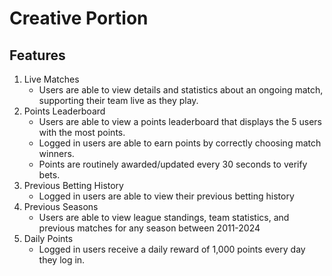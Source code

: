 # Creative Portion

## Features
1. Live Matches
    - Users are able to view details and statistics about an ongoing match, supporting their team live as they play.
2. Points Leaderboard
    - Users are able to view a points leaderboard that displays the 5 users with the most points.
    - Logged in users are able to earn points by correctly choosing match winners.
    - Points are routinely awarded/updated every 30 seconds to verify bets.
3. Previous Betting History
    - Logged in users are able to view their previous betting history
4. Previous Seasons
    - Users are able to view league standings, team statistics, and previous matches for any season between 2011-2024
5. Daily Points
    - Logged in users receive a daily reward of 1,000 points every day they log in.